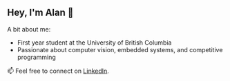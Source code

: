 ## Hey, I'm Alan 👋

A bit about me:
* First year student at the University of British Columbia
* Passionate about computer vision, embedded systems, and competitive programming

📫 Feel free to connect on [LinkedIn](https://www.linkedin.com/in/therealalan).
